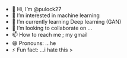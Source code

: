 - 👋 Hi, I’m @pulock27
- 👀 I’m interested in machine learning
- 🌱 I’m currently learning Deep learning (GAN)
- 💞️ I’m looking to collaborate on ...
- 📫 How to reach me ; my gmail
- 😄 Pronouns: ...he
- ⚡ Fun fact: ...i hate this ><haha>
  

<!---
pulock27/pulock27 is a ✨ special ✨ repository because its `README.md` (this file) appears on your GitHub profile.
You can click the Preview link to take a look at your changes.
--->

